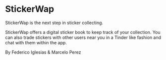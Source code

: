 # StickerWap

StickerWap is the next step in sticker collecting.

StickerWap offers a digital sticker book to keep track of your collection. You can also trade stickers with other users near you in a Tinder like fashion and chat with them within the app.

By Federico Iglesias & Marcelo Perez
